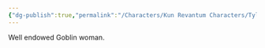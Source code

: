 ```yaml
---
{"dg-publish":true,"permalink":"/Characters/Kun Revantum Characters/Tylenol/"}
---
```


Well endowed Goblin woman.